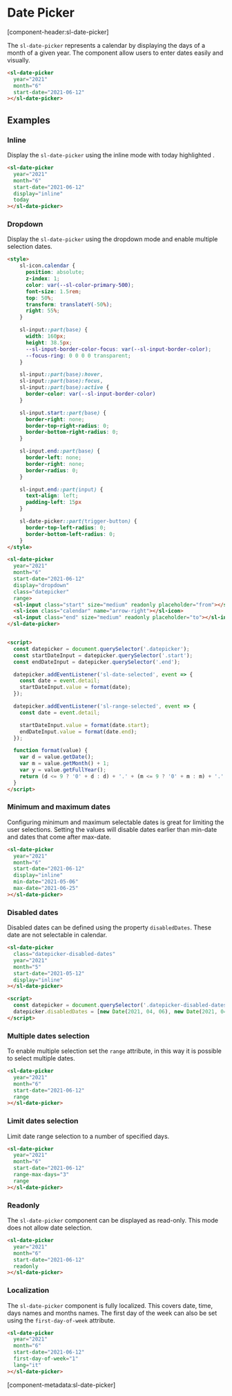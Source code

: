 # Date Picker

[component-header:sl-date-picker]

The `sl-date-picker` represents a calendar by displaying the days of a month of a given year. The component allow users to enter dates easily and visually.

```html preview
<sl-date-picker
  year="2021"
  month="6"
  start-date="2021-06-12"
></sl-date-picker>
```

## Examples

### Inline

Display the `sl-date-picker` using the inline mode with today highlighted .

```html preview
<sl-date-picker
  year="2021"
  month="6"
  start-date="2021-06-12"
  display="inline"
  today
></sl-date-picker>
```

### Dropdown

Display the `sl-date-picker` using the dropdown mode and enable multiple selection dates.

```html preview
<style>
    sl-icon.calendar {
      position: absolute;
      z-index: 1;
      color: var(--sl-color-primary-500);
      font-size: 1.5rem;
      top: 50%;
      transform: translateY(-50%);
      right: 55%;
    }

    sl-input::part(base) {
      width: 160px;
      height: 38.5px;
      --sl-input-border-color-focus: var(--sl-input-border-color);
      --focus-ring: 0 0 0 0 transparent;
    }

    sl-input::part(base):hover,
    sl-input::part(base):focus,
    sl-input::part(base):active {
      border-color: var(--sl-input-border-color)
    }

    sl-input.start::part(base) {
      border-right: none;
      border-top-right-radius: 0;
      border-bottom-right-radius: 0;
    }

    sl-input.end::part(base) {
      border-left: none;
      border-right: none;
      border-radius: 0;
    }

    sl-input.end::part(input) {
      text-align: left;
      padding-left: 15px
    }

    sl-date-picker::part(trigger-button) {
      border-top-left-radius: 0;
      border-bottom-left-radius: 0;
    }
</style>

<sl-date-picker
  year="2021"
  month="6"
  start-date="2021-06-12"
  display="dropdown"
  class="datepicker"
  range>
  <sl-input class="start" size="medium" readonly placeholder="from"></sl-input>
  <sl-icon class="calendar" name="arrow-right"></sl-icon>
  <sl-input class="end" size="medium" readonly placeholder="to"></sl-input>
</sl-date-picker>


<script>
  const datepicker = document.querySelector('.datepicker');
  const startDateInput = datepicker.querySelector('.start');
  const endDateInput = datepicker.querySelector('.end');

  datepicker.addEventListener('sl-date-selected', event => {
    const date = event.detail;
    startDateInput.value = format(date);
  });

  datepicker.addEventListener('sl-range-selected', event => {
    const date = event.detail;

    startDateInput.value = format(date.start);
    endDateInput.value = format(date.end);
  });

  function format(value) {
    var d = value.getDate();
    var m = value.getMonth() + 1;
    var y = value.getFullYear();
    return (d <= 9 ? '0' + d : d) + '.' + (m <= 9 ? '0' + m : m) + '.' + y;
  }
</script>
```

### Minimum and maximum dates

Configuring minimum and maximum selectable dates is great for limiting the user selections. Setting the values will disable dates earlier than min-date and dates that come after max-date.

```html preview
<sl-date-picker
  year="2021"
  month="6"
  start-date="2021-06-12"
  display="inline"
  min-date="2021-05-06"
  max-date="2021-06-25"
></sl-date-picker>
```

### Disabled dates

Disabled dates can be defined using the property `disabledDates`. These date are not selectable in calendar.

```html preview
<sl-date-picker
  class="datepicker-disabled-dates"
  year="2021"
  month="5"
  start-date="2021-05-12"
  display="inline"
></sl-date-picker>

<script>
  const datepicker = document.querySelector('.datepicker-disabled-dates');
  datepicker.disabledDates = [new Date(2021, 04, 06), new Date(2021, 04, 23)];
</script>
```

### Multiple dates selection

To enable multiple selection set the `range` attribute, in this way it is possible to select multiple dates.

```html preview
<sl-date-picker
  year="2021"
  month="6"
  start-date="2021-06-12"
  range
></sl-date-picker>
```

### Limit dates selection

Limit date range selection to a number of specified days.

```html preview
<sl-date-picker
  year="2021"
  month="6"
  start-date="2021-06-12"
  range-max-days="3"
  range
></sl-date-picker>
```

### Readonly

The `sl-date-picker` component can be displayed as read-only. This mode does not allow date selection.

```html preview
<sl-date-picker
  year="2021"
  month="6"
  start-date="2021-06-12"
  readonly
></sl-date-picker>
```

### Localization

The `sl-date-picker` component is fully localized. This covers date, time, days names and months names. The first day of the week can also be set using the `first-day-of-week` attribute.

```html preview
<sl-date-picker
  year="2021"
  month="6"
  start-date="2021-06-12"
  first-day-of-week="1"
  lang="it"
></sl-date-picker>
```

[component-metadata:sl-date-picker]
